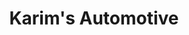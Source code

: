 ---
title: "Karim's Automotive"
url: /minneapolis/karims-automotive-james-avenue-north/
shop: Autowerkstatt
---